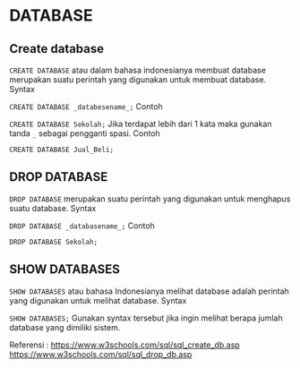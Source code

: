 # DATABASE

## Create database
``CREATE DATABASE`` atau dalam bahasa indonesianya membuat database merupakan suatu perintah yang digunakan untuk membuat database.
Syntax

``
CREATE DATABASE _databesename_;
``
Contoh

``
CREATE DATABASE Sekolah;
``
Jika terdapat lebih dari 1 kata maka gunakan tanda ``_`` sebagai pengganti spasi.
Contoh

``
CREATE DATABASE Jual_Beli;
``

## DROP DATABASE
``DROP DATABASE`` merupakan suatu perintah yang digunakan untuk menghapus suatu database.
Syntax

``
DROP DATABASE _databasename_;
``
Contoh

```
DROP DATABASE Sekolah;
```

## SHOW DATABASES
``SHOW DATABASES`` atau bahasa Indonesianya  melihat database adalah perintah yang digunakan untuk melihat database.
Syntax

``
SHOW DATABASES;
``
Gunakan syntax tersebut jika ingin melihat berapa jumlah database yang dimiliki sistem.

Referensi : https://www.w3schools.com/sql/sql_create_db.asp
            https://www.w3schools.com/sql/sql_drop_db.asp

